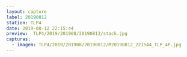 ```yaml
---
layout: capture
label: 20190812
station: TLP4
date: 2019-08-12 22:15:44
preview:  TLP4/2019/201908/20190812/stack.jpg
capturas:
  - imagem: TLP4/2019/201908/20190812/M20190812_221544_TLP_4P.jpg
---
```

